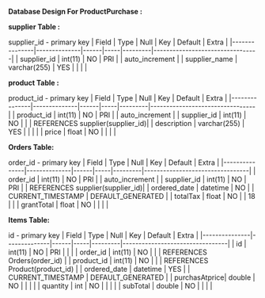 **Database Design For ProductPurchase :**

**supplier Table :**

  supplier_id - primary key
| Field     	  | Type         | Null | Key | Default | Extra          					        |
|---------------|--------------|------|-----|---------|---------------------------------|
| supplier_id	  | int(11) 	   | NO   | PRI |     | auto_increment					        |
| supplier_name | varchar(255) | YES  |     |     |                					        |



**product Table :**

product_id - primary key
| Field     	  | Type         | Null | Key | Default | Extra          					        |
|---------------|--------------|------|-----|---------|---------------------------------|
| product_id	  | int(11)      | NO   | PRI |     | auto_increment 					        | 
| supplier_id	  | int(11) 	   | NO   |     |     | REFERENCES supplier(supplier_id)|
| description  	| varchar(255) | YES  |     |     |                					        |
| price		  	  | float 	     | NO   |     |     |                					        |

**Orders Table:**

order_id - primary key
| Field     	  | Type         | Null | Key | Default 			    | Extra          				          |
|---------------|--------------|------|-----|---------|---------------------------------|
| order_id		  | int(11)      | NO   | PRI |     			    | auto_increment 				          |
| supplier_id	  | int(11) 	   | NO   | PRI |     			    | REFERENCES supplier(supplier_id)|
| ordered_date  | datetime     | NO   |     | CURRENT_TIMESTAMP | DEFAULT_GENERATED				        |
| totalTax 		  | float 	     | NO   |     | 18    			      |                				          |
| grantTotal 	  | float        | NO   |     |     			    |                 				        |

**Items Table:**

id - primary key
| Field     	  | Type         | Null | Key | Default 			    | Extra          				          |
|---------------|--------------|------|-----|---------|---------------------------------|
| id    		    | int(11)      | NO   | PRI |     			    |  	                          	  |
| order_id		  | int(11)      | NO   |     |     			    | REFERENCES Orders(order_id)     |
| product_id	  | int(11) 	   | NO   |     |     			    | REFERENCES Product(product_id)  |
| ordered_date  | datetime     | YES  |     | CURRENT_TIMESTAMP | DEFAULT_GENERATED				        |
| purchasAtprice| double	     | NO   |     |     			    |                				          |
| quantity	  	| int		       | NO   |     |     			    |                				          |
| subTotal	 	  | double	     | NO   |     |     			    |                				          |

